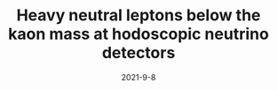 ---
title: 'Heavy neutral leptons below the kaon mass at hodoscopic neutrino detectors'
authors:  Carlos A. Argüelles,  Nicolò Foppiani,  Matheus Hostert
collection: publication
permalink: /publication/2021-9-8-Heavyneutralleptonsbelowthekaonmassathodoscopicneutrinodetectors
date: 2021-9-8
venue: Phys.Rev.D 
paperurl: 'https://arxiv.org/abs/2109.03831'
citation: 'Heavy neutral leptons below the kaon mass at hodoscopic neutrino detectors, Carlos A. Argüelles, Nicolò Foppiani, Matheus Hostert, Phys.Rev.D 105 (2022) 9 095006'
eprint: '2109.03831'
---